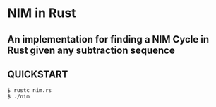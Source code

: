 # NIM in Rust
## An implementation for finding a NIM Cycle in Rust given any subtraction sequence

## QUICKSTART
```console
$ rustc nim.rs
$ ./nim
```
